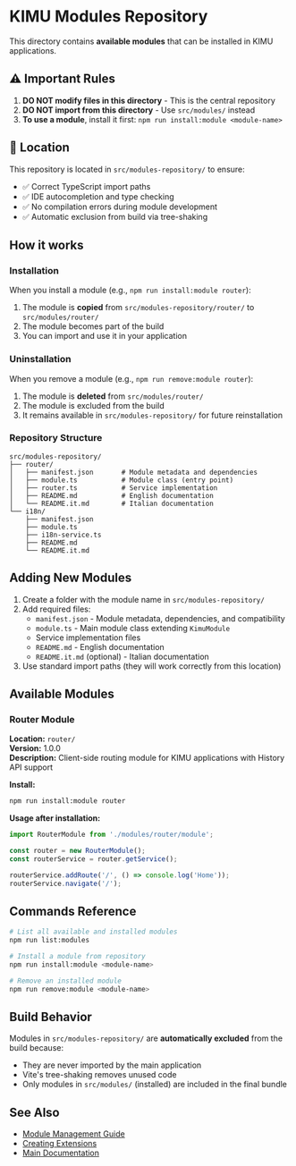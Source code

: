 # KIMU Modules Repository

This directory contains **available modules** that can be installed in KIMU applications.

## ⚠️ Important Rules

1. **DO NOT modify files in this directory** - This is the central repository
2. **DO NOT import from this directory** - Use `src/modules/` instead
3. **To use a module**, install it first: `npm run install:module <module-name>`

## 📁 Location

This repository is located in `src/modules-repository/` to ensure:
- ✅ Correct TypeScript import paths
- ✅ IDE autocompletion and type checking
- ✅ No compilation errors during module development
- ✅ Automatic exclusion from build via tree-shaking

## How it works

### Installation
When you install a module (e.g., `npm run install:module router`):
1. The module is **copied** from `src/modules-repository/router/` to `src/modules/router/`
2. The module becomes part of the build
3. You can import and use it in your application

### Uninstallation
When you remove a module (e.g., `npm run remove:module router`):
1. The module is **deleted** from `src/modules/router/`
2. The module is excluded from the build
3. It remains available in `src/modules-repository/` for future reinstallation

### Repository Structure
```
src/modules-repository/
├── router/
│   ├── manifest.json       # Module metadata and dependencies
│   ├── module.ts           # Module class (entry point)
│   ├── router.ts           # Service implementation
│   ├── README.md           # English documentation
│   └── README.it.md        # Italian documentation
└── i18n/
    ├── manifest.json
    ├── module.ts
    ├── i18n-service.ts
    ├── README.md
    └── README.it.md
```

## Adding New Modules

1. Create a folder with the module name in `src/modules-repository/`
2. Add required files:
   - `manifest.json` - Module metadata, dependencies, and compatibility
   - `module.ts` - Main module class extending `KimuModule`
   - Service implementation files
   - `README.md` - English documentation
   - `README.it.md` (optional) - Italian documentation
3. Use standard import paths (they will work correctly from this location)

## Available Modules

### Router Module
**Location:** `router/`  
**Version:** 1.0.0  
**Description:** Client-side routing module for KIMU applications with History API support

**Install:**
```bash
npm run install:module router
```

**Usage after installation:**
```typescript
import RouterModule from './modules/router/module';

const router = new RouterModule();
const routerService = router.getService();

routerService.addRoute('/', () => console.log('Home'));
routerService.navigate('/');
```

## Commands Reference

```bash
# List all available and installed modules
npm run list:modules

# Install a module from repository
npm run install:module <module-name>

# Remove an installed module
npm run remove:module <module-name>
```

## Build Behavior

Modules in `src/modules-repository/` are **automatically excluded** from the build because:
- They are never imported by the main application
- Vite's tree-shaking removes unused code
- Only modules in `src/modules/` (installed) are included in the final bundle

## See Also

- [Module Management Guide](../../docs/MODULE_MANAGEMENT.md)
- [Creating Extensions](../../docs/EXTENSIONS.md)
- [Main Documentation](../../README.md)
